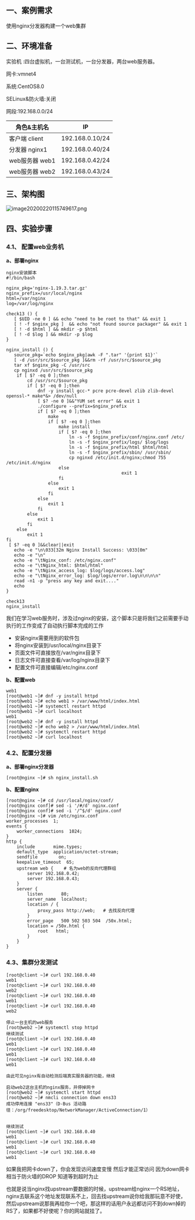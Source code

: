 ## 一、案例需求

使用nginx分发器构建一个web集群

## 二、环境准备

实验机 :四台虚拟机，一台测试机，一台分发器，两台web服务器。

网卡:vmnet4

系统:CentOS8.0

SELinux&防火墙:关闭

网段:192.168.0.0/24

| 角色&主机名    | IP              |
| -------------- | --------------- |
| 客户端 client  | 192.168.0.10/24 |
| 分发器 nginx1  | 192.168.0.40/24 |
| web服务器 web1 | 192.168.0.42/24 |
| web服务器 web2 | 192.168.0.43/24 |

## 三、架构图

![image20200220115749617.png](https://www.zutuanxue.com:8000/static/media/images/2020/10/29/1603971518929.png)

## 四、实验步骤

### 4.1、 配置web业务机

**a、部署nginx**

```
nginx安装脚本
#!/bin/bash

nginx_pkg='nginx-1.19.3.tar.gz'
nginx_prefix=/usr/local/nginx
html=/var/nginx
log=/var/log/nginx

check13 () {
   [ $UID -ne 0 ] && echo "need to be root to that" && exit 1
   [ ! -f $nginx_pkg ]  && echo "not found source packager" && exit 1
   [ ! -d $html ] && mkdir -p $html
   [ ! -d $log ] && mkdir -p $log
}

nginx_install () {
   source_pkg=`echo $nginx_pkg|awk -F ".tar" '{print $1}'` 
   [ -d /usr/src/$source_pkg ]&&rm -rf /usr/src/$source_pkg
   tar xf $nginx_pkg -C /usr/src
   cp nginxd /usr/src/$source_pkg
    if [ $? -eq 0 ];then
        cd /usr/src/$source_pkg
        if [ $? -eq 0 ];then
            dnf -y install gcc-* pcre pcre-devel zlib zlib-devel openssl-* make*&> /dev/null
            [ $? -ne 0 ]&&"YUM set error" && exit 1
            ./configure --prefix=$nginx_prefix
            if [ $? -eq 0 ];then
                make
                if [ $? -eq 0 ];then
                    make install
                    if [ $? -eq 0 ];then
                        ln -s -f $nginx_prefix/conf/nginx.conf /etc/
                        ln -s -f $nginx_prefix/logs/ $log/logs
                        ln -s -f $nginx_prefix/html $html/html
                        ln -s -f $nginx_prefix/sbin/ /usr/sbin/
                        cp nginxd /etc/init.d/nginx;chmod 755 /etc/init.d/nginx
                    else
                                            exit 1
                    fi
                else
                    exit 1
                fi
            else    
                exit 1
            fi
        else
            exit 1
        fi
    else
        exit 1
fi
 [ $? -eq 0 ]&&clear||exit
   echo -e "\n\033[32m Nginx Install Success: \033[0m"
   echo -e "\n"
   echo -e "\tNginx_conf: /etc/nginx.conf"
   echo -e "\tNginx_html: $html/html"
   echo -e "\tNginx_access_log: $log/logs/access.log"
   echo -e "\tNginx_error_log: $log/logs/error.log\n\n\n\n"
   read -n1 -p "press any key and exit...."
   echo 
}

check13
nginx_install
```

我们在学习web服务时，涉及过nginx的安装，这个脚本只是将我们之前需要手动执行的工作变成了自动执行脚本完成的工作

- 安装nginx需要用到的软件包
- 将nginx安装到/usr/local/nginx目录下
- 页面文件可直接放在/var/nginx目录下
- 日志文件可直接查看/var/log/nginx目录下
- 配置文件可直接编辑/etc/nginx.conf

**b、配置web**

```
web1
[root@web1 ~]# dnf -y install httpd
[root@web1 ~]# echo web1 > /var/www/html/index.html
[root@web1 ~]# systemctl restart httpd 
[root@web1 ~]# curl localhost
web1
[root@web2 ~]# dnf -y install httpd
[root@web2 ~]# echo web2 > /var/www/html/index.html
[root@web2 ~]# systemctl restart httpd 
[root@web2 ~]# curl localhost
```

### 4.2、配置分发器

**a、部署nginx分发器**

```
[root@nginx ~]# sh nginx_install.sh 
```

**b、配置nginx**

```
[root@nginx ~]# cd /usr/local/nginx/conf/
[root@nginx conf]# sed -i '/#/d' nginx.conf 
[root@nginx conf]# sed -i '/^$/d' nginx.conf
[root@nginx ~]# vim /etc/nginx.conf 
worker_processes  1;
events {
    worker_connections  1024;
}
http {
    include       mime.types;
    default_type  application/octet-stream;
    sendfile        on;
    keepalive_timeout  65;
    upstream web {    # 名为web的反向代理群组
        server 192.168.0.42;
        server 192.168.0.43;
    }
    server {
        listen       80;
        server_name  localhost;
        location / {
            proxy_pass http://web;   # 去找反向代理
        }
        error_page   500 502 503 504  /50x.html;
        location = /50x.html {
            root   html;
        }
    }
}
```

### 4.3、集群分发测试

```
[root@client ~]# curl 192.168.0.40
web1
[root@client ~]# curl 192.168.0.40
web2
[root@client ~]# curl 192.168.0.40
web1
[root@client ~]# curl 192.168.0.40
web2

停止一台主机的web服务
[root@web2 ~]# systemctl stop httpd
继续测试
[root@client ~]# curl 192.168.0.40
web1
[root@client ~]# curl 192.168.0.40
web1
[root@client ~]# curl 192.168.0.40
web1

由此可见nginx有自动检测后端真实服务器的功能，继续

启动web2这台主机的nginx服务，并停掉网卡
[root@web2 ~]# systemctl start httpd
[root@web2 ~]# nmcli connection down ens33
成功停用连接 "ens33"（D-Bus 活动路径：/org/freedesktop/NetworkManager/ActiveConnection/1）


继续测试
[root@client ~]# curl 192.168.0.40
web1
[root@client ~]# curl 192.168.0.40
web1
[root@client ~]# curl 192.168.0.40
web1
```

如果我把网卡down了，你会发现访问速度变慢 然后才能正常访问 因为down网卡相当于防火墙的DROP 知道等到超时为止

也就是说当nginx找upstream要数据的时候，upstream给nginx一个RS地址，nginx去联系这个地址发现联系不上，回去找upstream说你给我那玩意不好使，然后upstream说那我再给你一个吧，那这样的话用户永远都访问不到down掉的RS了，如果都不好使呢？你的网站就挂了。